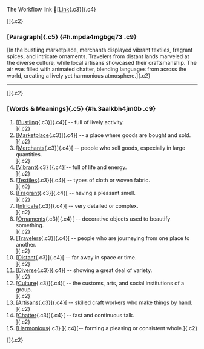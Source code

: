 The Workflow link
👏[[Link](https://www.google.com/url?q=http://www.google.com&sa=D&source=editors&ust=1760055580433885&usg=AOvVaw0cQnCFxF5LfzeOZ3c-tWMZ){.c3}]{.c4}

[]{.c2}

### [Paragraph]{.c5} {#h.mpda4mgbgq73 .c9}

[In the bustling marketplace, merchants displayed vibrant textiles,
fragrant spices, and intricate ornaments. Travelers from distant lands
marveled at the diverse culture, while local artisans showcased their
craftsmanship. The air was filled with animated chatter, blending
languages from across the world, creating a lively yet harmonious
atmosphere.]{.c2}

------------------------------------------------------------------------

[]{.c2}

### [Words & Meanings]{.c5} {#h.3aalkbh4jm0b .c9}

1.  [[Bustling](https://www.google.com/url?q=http://www.google.com&sa=D&source=editors&ust=1760055580435182&usg=AOvVaw2OTtSVIq-s6SnQtW-IrDar){.c3}]{.c4}[ --
    full of lively activity.\
    ]{.c2}
2.  [[Marketplace](https://www.google.com/url?q=http://www.google.com&sa=D&source=editors&ust=1760055580435399&usg=AOvVaw0pOrx_F_NaZ2vMNnV2EGxM){.c3}]{.c4}[ --
    a place where goods are bought and sold.\
    ]{.c2}
3.  [[Merchants](https://www.google.com/url?q=http://www.google.com&sa=D&source=editors&ust=1760055580435592&usg=AOvVaw2haDgvXuSxmeOGEXxKY2EC){.c3}]{.c4}[ --
    people who sell goods, especially in large quantities.\
    ]{.c2}
4.  [[Vibrant](https://www.google.com/url?q=http://www.google.com&sa=D&source=editors&ust=1760055580435813&usg=AOvVaw0AdX22No7tIqzRYUJdMF-O){.c3}
    ]{.c4}[-- full of life and energy.\
    ]{.c2}
5.  [[Textiles](https://www.google.com/url?q=http://www.google.com&sa=D&source=editors&ust=1760055580435990&usg=AOvVaw3B3Tuen0W3lZvsj1tKV4Y3){.c3}]{.c4}[ --
    types of cloth or woven fabric.\
    ]{.c2}
6.  [[Fragrant](https://www.google.com/url?q=http://www.google.com&sa=D&source=editors&ust=1760055580436163&usg=AOvVaw1B2_dbjbhuCqkyUnVnXQ_f){.c3}]{.c4}[ --
    having a pleasant smell.\
    ]{.c2}
7.  [[Intricate](https://www.google.com/url?q=http://www.google.com&sa=D&source=editors&ust=1760055580436318&usg=AOvVaw2oGZAyTDMBDsupE3yS7zA3){.c3}]{.c4}[ --
    very detailed or complex.\
    ]{.c2}
8.  [[Ornaments](https://www.google.com/url?q=http://www.google.com&sa=D&source=editors&ust=1760055580436473&usg=AOvVaw0yZdZTZPcCbPXJJt_tHALN){.c3}]{.c4}[ --
    decorative objects used to beautify something.\
    ]{.c2}
9.  [[Travelers](https://www.google.com/url?q=http://www.google.com&sa=D&source=editors&ust=1760055580436662&usg=AOvVaw3rlOerUAUFnG754Lx-4VWF){.c3}]{.c4}[ --
    people who are journeying from one place to another.\
    ]{.c2}
10. [[Distant](https://www.google.com/url?q=http://www.google.com&sa=D&source=editors&ust=1760055580436862&usg=AOvVaw1uJOv-LV8KzvI0KJ54u11O){.c3}]{.c4}[ --
    far away in space or time.\
    ]{.c2}
11. [[Diverse](https://www.google.com/url?q=http://www.google.com&sa=D&source=editors&ust=1760055580437018&usg=AOvVaw3J4Fjrj7CvIBCXyZU2ewu3){.c3}]{.c4}[ --
    showing a great deal of variety.\
    ]{.c2}
12. [[Culture](https://www.google.com/url?q=http://www.google.com&sa=D&source=editors&ust=1760055580437187&usg=AOvVaw3I5vNLWoxGQKZAEi8lZtWl){.c3}]{.c4}[ --
    the customs, arts, and social institutions of a group.\
    ]{.c2}
13. [[Artisans](https://www.google.com/url?q=http://www.google.com&sa=D&source=editors&ust=1760055580437382&usg=AOvVaw0lI7KzfdJj6lZ070hDtTDa){.c3}]{.c4}[ --
    skilled craft workers who make things by hand.\
    ]{.c2}
14. [[Chatter](https://www.google.com/url?q=http://www.google.com&sa=D&source=editors&ust=1760055580437562&usg=AOvVaw2jGUYRQ5se-wrzWeWsyt6L){.c3}]{.c4}[ --
    fast and continuous talk.\
    ]{.c2}
15. [[Harmonious](https://www.google.com/url?q=http://www.google.com&sa=D&source=editors&ust=1760055580437720&usg=AOvVaw1sPTV1ssAsJo0KZBc6GTY6){.c3}
    ]{.c4}[-- forming a pleasing or consistent whole.]{.c2}

[]{.c2}
